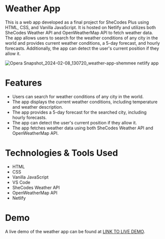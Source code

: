 # Weather App
This is a web app developed as a final project for SheCodes Plus using HTML, CSS, and Vanilla JavaScript. It is hosted on Netlify and utilizes both SheCodes Weather API and OpenWeatherMap API to fetch weather data. The app allows users to search for the weather conditions of any city in the world and provides current weather conditions, a 5-day forecast, and hourly forecasts. Additionally, the app can detect the user's current position if they allow it.

![Opera Snapshot_2024-02-08_130720_weather-app-shemmee netlify app](https://github.com/s-shemmee/Weather-App/assets/56132945/b2af1d7b-6f98-4d3c-944e-5fea654ade3d)

# Features
- Users can search for weather conditions of any city in the world.
- The app displays the current weather conditions, including temperature and weather description.
- The app provides a 5-day forecast for the searched city, including hourly forecasts.
- The app can detect the user's current position if they allow it.
- The app fetches weather data using both SheCodes Weather API and OpenWeatherMap API.

# Technologies & Tools Used
- HTML
- CSS
- Vanilla JavaScript
- VS Code
- SheCodes Weather API
- OpenWeatherMap API
- Netlify

# Demo
A live demo of the weather app can be found at [LINK TO LIVE DEMO](https://weather-app-shemmee.netlify.app).
